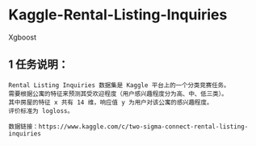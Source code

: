 # Kaggle-Rental-Listing-Inquiries
Xgboost

## 1 任务说明：
    Rental Listing Inquiries 数据集是 Kaggle 平台上的一个分类竞赛任务。
    需要根据公寓的特征来预测其受欢迎程度（用户感兴趣程度分为高、中、低三类）。
    其中房屋的特征 x 共有 14 维，响应值 y 为用户对该公寓的感兴趣程度。
    评价标准为 logloss。
    
    数据链接：https://www.kaggle.com/c/two-sigma-connect-rental-listing-inquiries
    
## 
